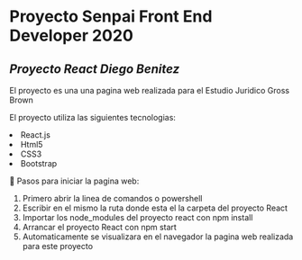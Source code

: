 # Proyecto Senpai Front End Developer 2020
## <i>Proyecto React Diego Benitez</i>

El proyecto es una una pagina web realizada para el Estudio Juridico Gross Brown

El proyecto utiliza las siguientes tecnologias:

<li>React.js</li> 
<li>Html5</li> 
<li>CSS3</li>  
<li>Bootstrap</li>

🔧 Pasos para iniciar la pagina web: 

<ol>
  <li>Primero abrir la linea de comandos o powershell</li>
  <li>Escribir en el mismo la ruta donde esta el la carpeta del proyecto React</li>
  <li>Importar los node_modules del proyecto react con npm install</li>
  <li>Arrancar el proyecto React con npm start</li>
  <li>Automaticamente se visualizara en el navegador la pagina web realizada para este proyecto</li>
</ol> 

